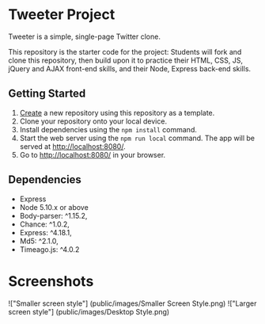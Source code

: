 # Tweeter Project

Tweeter is a simple, single-page Twitter clone.

This repository is the starter code for the project: Students will fork and clone this repository, then build upon it to practice their HTML, CSS, JS, jQuery and AJAX front-end skills, and their Node, Express back-end skills.

## Getting Started

1. [Create](https://docs.github.com/en/repositories/creating-and-managing-repositories/creating-a-repository-from-a-template) a new repository using this repository as a template.
2. Clone your repository onto your local device.
3. Install dependencies using the `npm install` command.
3. Start the web server using the `npm run local` command. The app will be served at <http://localhost:8080/>.
4. Go to <http://localhost:8080/> in your browser.

## Dependencies

- Express
- Node 5.10.x or above
- Body-parser: ^1.15.2,
- Chance: ^1.0.2,
- Express: ^4.18.1,
- Md5: ^2.1.0,
- Timeago.js: ^4.0.2

# Screenshots

!["Smaller screen style"] (public/images/Smaller Screen Style.png)
!["Larger screen style"] (public/images/Desktop Style.png)
